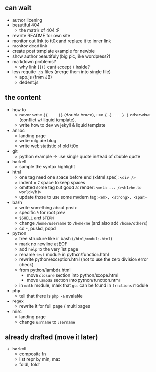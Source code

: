 can wait
--------

- author licening
- beautiful 404
    - the matrix of 404 :P
- rewrite README for own site
- monitor out link to tt0x and replace it to inner link
- monitor dead link
- create post template example for newbie
- show author beautifuly (big pic, like wordpress?)
- markdown problems?
    - why link `[]()` cant accept `)` inside?
- less requite `.js` files (merge them into single file)
    - app.js (from JB)
    - dedent.js

the content
-----------

- how to
    - never write `{{ ... }}` (double brace), use `{ { ... } }` otherwise.
        (conflict w/ liquid template).
    - write how to dev w/ jekyll & liquid template
- annoc
    - landing page
    - write migrate blog
    - write web statistic of old tt0x
- git
    - python example -> use single quote instead of double quote
- haskell
    - sample the syntax highlight
- html
    - one tag need one space before end (xhtml spec): `<div />`
    - indent = 2 space to keep spaces
    - omitted some tag but good at render: `<meta ... /><h1>hello world</h1>`
    - update those to use some modern tag: `<em>, <strong>, <span>`
- bash
    - write something about posix
    - specific `%` for root prev
    - `$SHELL` and `$TERM`
    - change `/home/username` to `/home/me` (and also add `/home/others`)
    - cd -, pushd, popd
- python
    - tree structure like in bash (`/html/module.html`)
    - mark no newline at EOF
    - add `help` to the very 1st page
    - rename `test` module in python/function.html
    - rewrite python/exception.html (not to use the zero division error check)
    - from python/lambda.html
        - move `closure` section into python/scope.html
        - move `lambda` section into python/function.html
    - in `math` module, mark that `gcd` can be found in `fractions` module
- php
    - tell that there is `php -a` avalable
- regex
    - rewrite it for full page / multi pages
- misc
    - landing page
    - change `usrname` to `username`


already drafted (move it later)
-------------------------------

- haskell
    - composite fn
    - list repr by min, max
    - foldl, foldr
